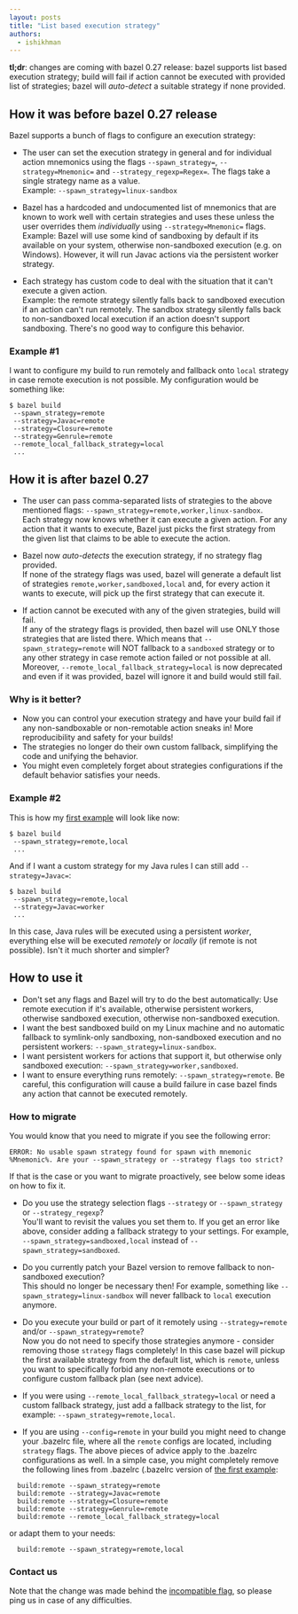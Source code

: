 ```yaml
---
layout: posts
title: "List based execution strategy"
authors:
  - ishikhman
---
```

**tl;dr**: changes are coming with bazel 0.27 release: bazel supports list based execution strategy; build will fail if action cannot be executed with provided list of strategies; bazel will *auto-detect* a suitable strategy if none provided.

## How it was before bazel 0.27 release
Bazel supports a bunch of flags to configure an execution strategy:

- The user can set the execution strategy in general and for individual action mnemonics using the flags `--spawn_strategy=`, 
`--strategy=Mnemonic=` and `--strategy_regexp=Regex=`. The flags take a single strategy name as a value.  
Example: `--spawn_strategy=linux-sandbox`

- Bazel has a hardcoded and undocumented list of mnemonics that are known to work well with certain strategies and uses these 
unless the user overrides them *individually* using `--strategy=Mnemonic=` flags.  
Example: Bazel will use some kind of sandboxing by default if its available on your system, otherwise non-sandboxed execution (e.g. on Windows). However, it will run Javac actions via the persistent worker strategy.

- Each strategy has custom code to deal with the situation that it can't execute a given action.  
Example: the remote strategy silently falls back to sandboxed execution if an action can't run remotely. 
The sandbox strategy silently falls back to non-sandboxed local execution if an action doesn't support sandboxing. 
There's no good way to configure this behavior.

### Example #1
I want to configure my build to run remotely and fallback onto `local` strategy in case remote execution is not possible. My configuration would be something like:

``` 
$ bazel build
 --spawn_strategy=remote
 --strategy=Javac=remote
 --strategy=Closure=remote
 --strategy=Genrule=remote
 --remote_local_fallback_strategy=local
 ... 
```


## How it is after bazel 0.27
- The user can pass comma-separated lists of strategies to the above mentioned flags: `--spawn_strategy=remote,worker,linux-sandbox`.  
Each strategy now knows whether it can execute a given action.
For any action that it wants to execute, Bazel just picks the first strategy from the given list that claims to be able to execute the action. 

- Bazel now *auto-detects* the execution strategy, if no strategy flag provided.  
If none of the strategy flags was used, bazel will generate a default list of strategies `remote,worker,sandboxed,local` and, for every action it wants to execute, will pick up the first strategy that can execute it.

- If action cannot be executed with any of the given strategies, build will fail.  
If any of the strategy flags is provided, then bazel will use ONLY those strategies that are listed there. 
Which means that `--spawn_strategy=remote` will NOT fallback to a `sandboxed` strategy or to any other strategy in case remote action failed or not possible at all.
Moreover, `--remote_local_fallback_strategy=local` is now deprecated and even if it was provided, bazel will ignore it and build would still fail. 

### Why is it better?
- Now you can control your execution strategy and have your build fail if any non-sandboxable or non-remotable action sneaks in! 
More reproducibility and safety for your builds!
- The strategies no longer do their own custom fallback, simplifying the code and unifying the behavior.
- You might even completely forget about strategies configurations if the default behavior satisfies your needs.

### Example #2
This is how my [first example](#example-1) will look like now:

``` 
$ bazel build
 --spawn_strategy=remote,local
 ... 
```

And if I want a custom strategy for my Java rules I can still add `--strategy=Javac=`:

```
$ bazel build
 --spawn_strategy=remote,local
 --strategy=Javac=worker
 ...
```

In this case, Java rules will be executed using a persistent *worker*, everything else will be executed *remotely* or *locally* (if remote is not possible).
Isn't it much shorter and simpler?

## How to use it

- Don't set any flags and Bazel will try to do the best automatically: Use remote execution if it's available, otherwise persistent workers, otherwise sandboxed execution, otherwise non-sandboxed execution.
- I want the best sandboxed build on my Linux machine and no automatic fallback to symlink-only sandboxing, non-sandboxed execution and no persistent workers: `--spawn_strategy=linux-sandbox`.
- I want persistent workers for actions that support it, but otherwise only sandboxed execution: `--spawn_strategy=worker,sandboxed`.
- I want to ensure everything runs remotely: `--spawn_strategy=remote`. Be careful, this configuration will cause a build failure in case bazel finds any action that cannot be executed remotely.

### How to migrate
You would know that you need to migrate if you see the following error:
 
```
ERROR: No usable spawn strategy found for spawn with mnemonic %Mnemonic%. Are your --spawn_strategy or --strategy flags too strict?
```

If that is the case or you want to migrate proactively, see below some ideas on how to fix it.

- Do you use the strategy selection flags `--strategy` or `--spawn_strategy` or `--strategy_regexp`?  
You'll want to revisit the values you set them to. If you get an error like above, consider adding a fallback strategy to your settings. For example, `--spawn_strategy=sandboxed,local` instead of `--spawn_strategy=sandboxed`.

- Do you currently patch your Bazel version to remove fallback to non-sandboxed execution?  
This should no longer be necessary then! 
For example, something like `--spawn_strategy=linux-sandbox` will never fallback to `local` execution anymore.

- Do you execute your build or part of it remotely using `--strategy=remote` and/or `--spawn_strategy=remote`?  
Now you do not need to specify those strategies anymore - consider removing those `strategy` flags completely! In this case bazel will pickup the first available strategy from the default list, which is `remote`, unless you want to specifically forbid any non-remote executions or to configure custom fallback plan (see next advice).

- If you were using `--remote_local_fallback_strategy=local` or need a custom fallback strategy, just add a fallback strategy to the list, for example: `--spawn_strategy=remote,local`.

- If you are using `--config=remote` in your build you might need to change your .bazelrc file, where all the `remote` configs are located, including `strategy` flags. The above pieces of advice apply to the .bazelrc configurations as well.
In a simple case, you might completely remove the following lines from .bazelrc (.bazelrc version of [the first example](#example-1):

```
  build:remote --spawn_strategy=remote
  build:remote --strategy=Javac=remote
  build:remote --strategy=Closure=remote
  build:remote --strategy=Genrule=remote
  build:remote --remote_local_fallback_strategy=local
```

or adapt them to your needs:

```
  build:remote --spawn_strategy=remote,local
```

### Contact us
Note that the change was made behind the [incompatible flag](https://github.com/bazelbuild/bazel/issues/7480), so please ping us in case of any difficulties.
